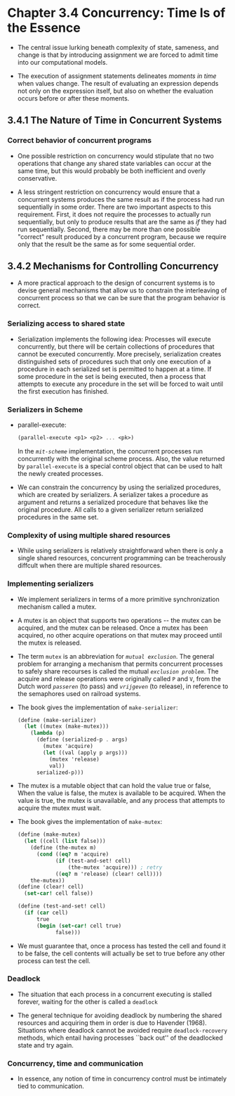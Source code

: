 # Chapter 3.4 Concurrency: Time Is of the Essence

- The central issue lurking beneath complexity of state, sameness, and change is
  that by introducing assignment we are forced to admit time into our
  computational models.

- The execution of assignment statements delineates _*moments in time*_ when
  values change. The result of evaluating an expression depends not only on the
  expression itself, but also on whether the evaluation occurs before or after
  these moments.

## 3.4.1 The Nature of Time in Concurrent Systems

### Correct behavior of concurrent programs

- One possible restriction on concurrency would stipulate that no two operations
  that change any shared state variables can occur at the same time, but this
  would probably be both inefficient and overly conservative.

- A less stringent restriction on concurrency would ensure that a concurrent
  systems produces the same result as if the process had run sequentially in
  some order. There are two important aspects to this requirement. First, it
  does not require the processes to actually run sequentially, but only to
  produce results that are the same as _if_ they had run sequentially. Second,
  there may be more than one possible "correct" result produced by a concurrent
  program, because we require only that the result be the same as for some
  sequential order.

## 3.4.2 Mechanisms for Controlling Concurrency

- A more practical approach to the design of concurrent systems is to devise
  general mechanisms that allow us to constrain the interleaving of concurrent
  process so that we can be sure that the program behavior is correct.

### Serializing access to shared state

- Serialization implements the following idea: Processes will execute
  concurrently, but there will be certain collections of procedures that cannot
  be executed concurrently. More precisely, serialization creates distinguished
  sets of procedures such that only one execution of a procedure in each
  serialized set is permitted to happen at a time. If some procedure in the set
  is being executed, then a process that attempts to execute any procedure in
  the set will be forced to wait until the first execution has finished.

### Serializers in Scheme

- parallel-execute:

  ```scheme
  (parallel-execute <p1> <p2> ... <pk>)
  ```

  In the _`mit-scheme`_ implementation, the concurrent processes run
  concurrently with the original scheme process. Also, the value returned by
  `parallel-execute` is a special control object that can be used to halt the
  newly created processes.

- We can constrain the concurrency by using the serialized procedures, which are
  created by serializers. A serializer takes a procedure as argument and returns
  a serialized procedure that behaves like the original procedure. All calls to
  a given serializer return serialized procedures in the same set.

### Complexity of using multiple shared resources

- While using serializers is relatively straightforward when there is only a
  single shared resources, concurrent programming can be treacherously diffcult
  when there are multiple shared resources.

### Implementing serializers

- We implement serializers in terms of a more primitive synchronization
  mechanism called a mutex.

- A mutex is an object that supports two operations -- the mutex can be
  acquired, and the mutex can be released. Once a mutex has been acquired, no
  other acquire operations on that mutex may proceed until the mutex is
  released.

- The term `mutex` is an abbreviation for _`mutual exclusion`_. The general
  problem for arranging a mechanism that permits concurrent processes to safely
  share recourses is called the mutual _`exclusion problem`_. The acquire and
  release operations were originally called `P` and `V`, from the Dutch word
  _`passeren`_ (to pass) and _`vrijgeven`_ (to release), in reference to the
  semaphores used on railroad systems.

- The book gives the implementation of `make-serializer`:

  ```scheme
  (define (make-serializer)
    (let ((mutex (make-mutex)))
      (lambda (p)
        (define (serialized-p . args)
          (mutex 'acquire)
          (let ((val (apply p args)))
            (mutex 'release)
            val))
        serialized-p)))
  ```

- The mutex is a mutable object that can hold the value true or false, When the
  value is false, the mutex is available to be acquired. When the value is true,
  the mutex is unavailable, and any process that attempts to acquire the mutex
  must wait.

- The book gives the implementation of `make-mutex`:

  ```scheme
  (define (make-mutex)
    (let ((cell (list false)))
      (define (the-mutex m)
        (cond ((eq? m 'acquire)
              (if (test-and-set! cell)
                  (the-mutex 'acquire))) ; retry
              ((eq? m 'release) (clear! cell))))
      the-mutex))
  (define (clear! cell)
    (set-car! cell false))

  (define (test-and-set! cell)
    (if (car cell)
        true
        (begin (set-car! cell true)
              false)))
  ```

- We must guarantee that, once a process has tested the cell and found it to be
  false, the cell contents will actually be set to true before any other process
  can test the cell.

### Deadlock

- The situation that each process in a concurrent executing is stalled forever,
  waiting for the other is called a `deadlock`

- The general technique for avoiding deadlock by numbering the shared resources
  and acquiring them in order is due to Havender (1968). Situations where
  deadlock cannot be avoided require `deadlock-recovery` methods, which entail
  having processes ``back out'' of the deadlocked state and try again.

### Concurrency, time and communication

- In essence, any notion of time in concurrency control must be intimately tied
  to communication.
